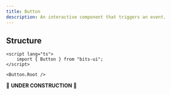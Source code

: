 ```yaml
---
title: Button
description: An interactive component that triggers an event.
---
```


## Structure

```svelte
<script lang="ts">
	import { Button } from "bits-ui";
</script>

<Button.Root />
```

🚧 **UNDER CONSTRUCTION** 🚧

